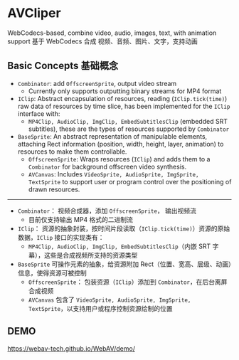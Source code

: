 # AVCliper

WebCodecs-based, combine video, audio, images, text, with animation support
基于 WebCodecs 合成 视频、音频、图片、文字，支持动画

## Basic Concepts 基础概念

- `Combinator`: add `OffscreenSprite`, output video stream
  - Currently only supports outputting binary streams for MP4 format
- `IClip`: Abstract encapsulation of resources, reading (`IClip.tick(time)`) raw data of resources by time slice, has been implemented for the `IClip` interface with:
  - `MP4Clip, AudioClip, ImgClip, EmbedSubtitlesClip` (embedded SRT subtitles), these are the types of resources supported by `Combinator`
- `BaseSprite`: An abstract representation of manipulable elements, attaching Rect information (position, width, height, layer, animation) to resources to make them controllable.
  - `OffscreenSprite`: Wraps resources (`IClip`) and adds them to a `Combinator` for background offscreen video synthesis.
  - `AVCanvas`: Includes `VideoSprite, AudioSprite, ImgSprite, TextSprite` to support user or program control over the positioning of drawn resources.

<hr />

- `Combinator`： 视频合成器，添加 `OffscreenSprite`， 输出视频流
  - 目前仅支持输出 MP4 格式的二进制流
- `IClip`： 资源的抽象封装，按时间片段读取（`IClip.tick(time)`）资源的原始数据，`IClip` 接口的实现类有：
  - `MP4Clip, AudioClip, ImgClip, EmbedSubtitlesClip`（内嵌 SRT 字幕），这些是合成视频所支持的资源类型
- `BaseSprite` 可操作元素的抽象，给资源附加 Rect（位置、宽高、层级、动画）信息，使得资源可被控制
  - `OffscreenSprite`： 包装资源（`IClip`）添加到 `Combinator`，在后台离屏合成视频
  - `AVCanvas` 包含了 `VideoSprite, AudioSprite, ImgSprite, TextSprite`，以支持用户或程序控制资源绘制的位置

## DEMO

<https://webav-tech.github.io/WebAV/demo/>
